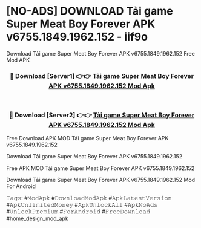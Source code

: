 # [NO-ADS] DOWNLOAD Tải game Super Meat Boy Forever APK v6755.1849.1962.152 - iif9o
Download Tải game Super Meat Boy Forever APK v6755.1849.1962.152 Free Mod APK

<div align="center">
<h3>🔴 Download [Server1] 👉👉 <a href="https://apk-comot.site?title=Tải_game_Super_Meat_Boy_Forever_APK_v6755.1849.1962.152">Tải game Super Meat Boy Forever APK v6755.1849.1962.152 Mod Apk</a></h3><br>

<h3>🔴 Download [Server2] 👉👉 <a href="https://apk-comot.site?title=Tải_game_Super_Meat_Boy_Forever_APK_v6755.1849.1962.152">Tải game Super Meat Boy Forever APK v6755.1849.1962.152 Mod Apk</a></h3>
</div>


Free Download APK MOD Tải game Super Meat Boy Forever APK v6755.1849.1962.152

Download Tải game Super Meat Boy Forever APK v6755.1849.1962.152 

Free APK MOD Tải game Super Meat Boy Forever APK v6755.1849.1962.152 

Download Tải game Super Meat Boy Forever APK v6755.1849.1962.152 Mod For Android

𝚃𝚊𝚐𝚜: #𝙼𝚘𝚍𝙰𝚙𝚔 #𝙳𝚘𝚠𝚗𝚕𝚘𝚊𝚍𝙼𝚘𝚍𝙰𝚙𝚔 #𝙰𝚙𝚔𝙻𝚊𝚝𝚎𝚜𝚝𝚅𝚎𝚛𝚜𝚒𝚘𝚗 #𝙰𝚙𝚔𝚄𝚗𝚕𝚒𝚖𝚒𝚝𝚎𝚍𝙼𝚘𝚗𝚎𝚢 #𝙰𝚙𝚔𝚄𝚗𝚕𝚘𝚌𝚔𝙰𝚕𝚕 #𝙰𝚙𝚔𝙽𝚘𝙰𝚍𝚜 #𝚄𝚗𝚕𝚘𝚌𝚔𝙿𝚛𝚎𝚖𝚒𝚞𝚖 #𝙵𝚘𝚛𝙰𝚗𝚍𝚛𝚘𝚒𝚍 #𝙵𝚛𝚎𝚎𝙳𝚘𝚠𝚗𝚕𝚘𝚊𝚍 #home_design_mod_apk